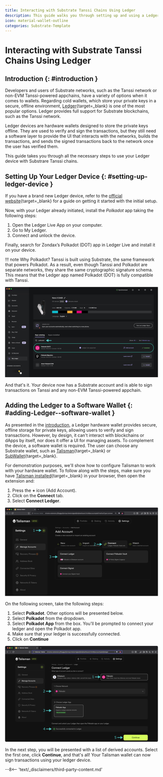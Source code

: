 ```yaml
---
title: Interacting with Substrate Tanssi Chains Using Ledger
description: This guide walks you through setting up and using a Ledger device to interact with the Tanssi network or any of the Tanssi-powered Substrate appchains.
icon: material-wallet-outline 
categories: Substrate-Template
---
```


# Interacting with Substrate Tanssi Chains Using Ledger

## Introduction {: #introduction }

Developers and users of Substrate networks, such as the Tanssi network or non-EVM Tanssi-powered appchains, have a variety of options when it comes to wallets. Regarding cold wallets, which store your private keys in a secure, offline environment, [Ledger](https://www.ledger.com/){target=\_blank} is one of the most popular options. Ledger provides full support for Substrate blockchains, such as the Tanssi network.

Ledger devices are hardware wallets designed to store the private keys offline. They are used to verify and sign the transactions, but they still need a software layer to provide the UI that interacts with the networks, builds the transactions, and sends the signed transactions back to the network once the user has verified them.

This guide takes you through all the necessary steps to use your Ledger device with Substrare Tanssi chains.

## Setting Up Your Ledger Device {: #setting-up-ledger-device }

If you have a brand new Ledger device, refer to the [official website](https://support.ledger.com/article/4404389503889-zd){target=\_blank} for a guide on getting it started with the initial setup.

Now, with your Ledger already initiated, install the _Polkadot_ app taking the following steps:

1. Open the Ledger Live App on your computer.
2. Go to My Ledger.
3. Connect and unlock the device.

Finally, search for Zondax’s Polkadot (DOT) app in Ledger Live and install it on your device.

!!! note
    Why Polkadot? Tanssi is built using Substrate, the same framework that powers Polkadot. As a result, even though Tanssi and Polkadot are separate networks, they share the same cryptographic signature schema. This means that the Ledger app named Polkadot (DOT) is fully compatible with Tanssi.

![Install Polkadot in Ledger Live](/images/builders/toolkit/substrate-api/wallets/ledger/ledger-1.webp)

And that's it. Your device now has a Substrate account and is able to sign transactions on Tanssi and any non-EVM Tanssi-powered appchain.

## Adding the Ledger to a Software Wallet {: #adding-Ledger--software-wallet }

As presented in the [introduction](#introduction), a Ledger hardware wallet provides secure, offline storage for private keys, allowing users to verify and sign transactions. However, by design, it can't interact with blockchains or dApps by itself, nor does it offer a UI for managing assets. To complement the device, a software wallet is required. The user can choose any Substrate wallet, such as [Talisman](/builders/toolkit/substrate-api/wallets/talisman/){target=\_blank} or [SubWallet](/builders/toolkit/substrate-api/wallets/subwallet/){target=\_blank}.

For demonstration purposes, we'll show how to configure Talisman to work with your hardware wallet. To follow along with the steps, make sure you have [Talisman installed](/builders/toolkit/substrate-api/wallets/talisman/#setting-up-talisman){target=\_blank} in your browser, then open the extension and:

1. Press the **+** icon (Add Account).
2. Click on the **Connect** tab.
3. Select **Connect Ledger**.

![Connect Ledger](/images/builders/toolkit/substrate-api/wallets/ledger/ledger-2.webp)

On the following screen, take the following steps:

1. Select **Polkadot**. Other options will be presented below.
2. Select **Polkadot** from the dropdown.
3. Select **Polkadot App** from the box. You'll be prompted to connect your ledger and open the Polkadot app.
4. Make sure that your ledger is successfully connected.
5. Click on **Continue**

![Connect Ledger](/images/builders/toolkit/substrate-api/wallets/ledger/ledger-3.webp)

In the next step, you will be presented with a list of derived accounts. Select the first one, click **Continue**, and that's all! Your Talisman wallet can now sign transactions using your ledger device.

--8<-- 'text/_disclaimers/third-party-content.md'
